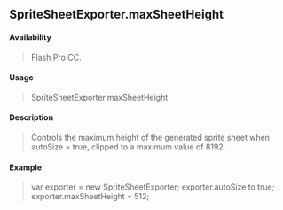 ## SpriteSheetExporter.maxSheetHeight

#### Availability

> Flash Pro CC.

#### Usage

> SpriteSheetExporter.maxSheetHeight

#### Description

> Controls the maximum height of the generated sprite sheet when autoSize = true, clipped to a maximum value of 8192.

#### Example

> var exporter = new SpriteSheetExporter; exporter.autoSize to true; exporter.maxSheetHeight = 512;

